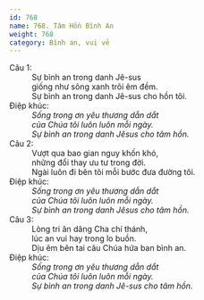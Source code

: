 ```yaml
---
id: 768
name: 768. Tâm Hồn Bình An
weight: 768
category: Bình an, vui vẻ
---
```

<dl><dt>Câu 1:</dt><dd data-verse="1">Sự bình an trong danh Jê-sus <br/>giống như sông xanh trôi êm đềm. <br/>Sự bình an trong danh Jê-sus cho hồn tôi. </dd><dt>Điệp khúc:</dt><dd data-chorus="1"><em>Sống trong ơn yêu thương dẫn dắt <br/>của Chúa tôi luôn luôn mỗi ngày. <br/>Sự bình an trong danh Jêsus cho tâm hồn. </em></dd><dt>Câu 2:</dt><dd data-verse="2">Vượt qua bao gian nguy khốn khó, <br/>những đổi thay ưu tư trong đời. <br/>Ngài luôn đi bên tôi mỗi bước đưa đường tôi. </dd><dt>Điệp khúc:</dt><dd data-chorus="1"><em>Sống trong ơn yêu thương dẫn dắt <br/>của Chúa tôi luôn luôn mỗi ngày. <br/>Sự bình an trong danh Jêsus cho tâm hồn. </em></dd><dt>Câu 3:</dt><dd data-verse="3">Lòng tri ân dâng Cha chí thánh, <br/>lúc an vui hay trong lo buồn. <br/>Dịu êm bên tai câu Chúa hứa ban bình an. </dd><dt>Điệp khúc:</dt><dd data-chorus="1"><em>Sống trong ơn yêu thương dẫn dắt <br/>của Chúa tôi luôn luôn mỗi ngày. <br/>Sự bình an trong danh Jê-sus cho tâm hồn. </em></dd></dl>

